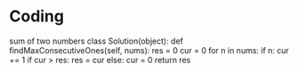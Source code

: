 # Coding
sum of two numbers
class Solution(object):
    def findMaxConsecutiveOnes(self, nums):
        res = 0
        cur = 0
        for n in nums:
            if n:
                cur += 1
                if cur > res:
                    res = cur
            else:
                cur = 0
        return res
